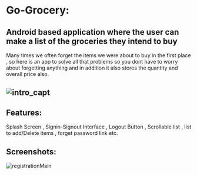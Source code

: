 Go-Grocery:
================

Android based application where the user can make a list of the groceries they intend to buy
-----------------
Many times we often forget the items we were about to buy in the first place , so here is an app to solve all that problems so you dont have to worry about forgetting anything and in addition it also stores the quantity and overall price also.

![intro_capt](https://user-images.githubusercontent.com/82045730/191488428-be2a8dfe-3e3c-45ec-9a4e-672e662babbb.PNG)
-
Features:
-
Splash Screen , Signin-Signout Interface , Logout Button , Scrollable list , list to add/Delete items , forget password link etc.

Screenshots:
-----------
![registrationMain](https://user-images.githubusercontent.com/82045730/191492727-f7cd61e6-6cbb-4286-a23a-e2150bae6caf.PNG)
